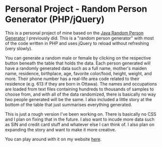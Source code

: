 # Personal Project - Random Person Generator (PHP/jQuery)
This is a personal project of mine based on the <a href="https://github.com/richard1990/random-person-generator-java">Java Random Person Generator</a> I previously did. This is a "random person generator" with most of the code written in PHP and uses jQuery to reload without refreshing (very slowly).

You can generate a random male or female by clicking on the respective button beneath the table that holds the data. Each person generated will have a randomly generated data such as a full name, mother's maiden name, residence, birthplace, age, favorite color/food, height, weight, and more. Their phone number has a real-life area code related to their residence (e.g. 613 if they are born in Ottawa). The names and occupations are loaded from text files containing hundreds to thousands of samples to choose from, and with all of the data randomized, there is basically no way two people generated will be the same. I also included a little story at the bottom of the table that just summarises everything generated. 

This is just a rough version I've been working on. There is basically no CSS and I plan on fixing that in the future. I also want to incude more data such as SIN and credit card stuff and whatever else I can think of. I also plan on expanding the story and want to make it more creative. 

You can play around with it on my website <a href="http://dev1.richardbarney.ca/random_person_generator/">here</a>.
